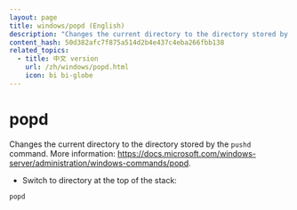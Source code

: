 ```yaml
---
layout: page
title: windows/popd (English)
description: "Changes the current directory to the directory stored by the `pushd` command."
content_hash: 50d382afc7f875a514d2b4e437c4eba266fbb138
related_topics:
  - title: 中文 version
    url: /zh/windows/popd.html
    icon: bi bi-globe
---
```

# popd

Changes the current directory to the directory stored by the `pushd` command.
More information: <https://docs.microsoft.com/windows-server/administration/windows-commands/popd>.

- Switch to directory at the top of the stack:

`popd`
